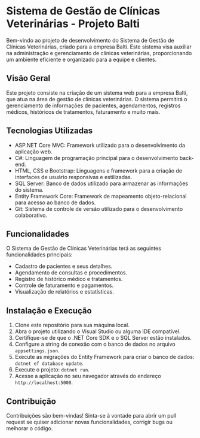 # Sistema de Gestão de Clínicas Veterinárias - Projeto Balti

Bem-vindo ao projeto de desenvolvimento do Sistema de Gestão de Clínicas Veterinárias, criado para a empresa Balti. Este sistema visa auxiliar na administração e gerenciamento de clínicas veterinárias, proporcionando um ambiente eficiente e organizado para a equipe e clientes.

## Visão Geral

Este projeto consiste na criação de um sistema web para a empresa Balti, que atua na área de gestão de clínicas veterinárias. O sistema permitirá o gerenciamento de informações de pacientes, agendamentos, registros médicos, históricos de tratamentos, faturamento e muito mais.

## Tecnologias Utilizadas

- ASP.NET Core MVC: Framework utilizado para o desenvolvimento da aplicação web.
- C#: Linguagem de programação principal para o desenvolvimento back-end.
- HTML, CSS e Bootstrap: Linguagens e framework para a criação de interfaces de usuário responsivas e estilizadas.
- SQL Server: Banco de dados utilizado para armazenar as informações do sistema.
- Entity Framework Core: Framework de mapeamento objeto-relacional para acesso ao banco de dados.
- Git: Sistema de controle de versão utilizado para o desenvolvimento colaborativo.

## Funcionalidades

O Sistema de Gestão de Clínicas Veterinárias terá as seguintes funcionalidades principais:

- Cadastro de pacientes e seus detalhes.
- Agendamento de consultas e procedimentos.
- Registro de histórico médico e tratamentos.
- Controle de faturamento e pagamentos.
- Visualização de relatórios e estatísticas.

## Instalação e Execução

1. Clone este repositório para sua máquina local.
2. Abra o projeto utilizando o Visual Studio ou alguma IDE compatível.
3. Certifique-se de que o .NET Core SDK e o SQL Server estão instalados.
4. Configure a string de conexão com o banco de dados no arquivo `appsettings.json`.
5. Execute as migrações do Entity Framework para criar o banco de dados: `dotnet ef database update`.
6. Execute o projeto: `dotnet run`.
7. Acesse a aplicação no seu navegador através do endereço `http://localhost:5000`.

## Contribuição

Contribuições são bem-vindas! Sinta-se à vontade para abrir um pull request se quiser adicionar novas funcionalidades, corrigir bugs ou melhorar o código.
